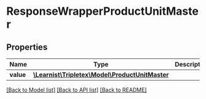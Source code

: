 # ResponseWrapperProductUnitMaster

## Properties
Name | Type | Description | Notes
------------ | ------------- | ------------- | -------------
**value** | [**\Learnist\Tripletex\Model\ProductUnitMaster**](ProductUnitMaster.md) |  | [optional] 

[[Back to Model list]](../../README.md#documentation-for-models) [[Back to API list]](../../README.md#documentation-for-api-endpoints) [[Back to README]](../../README.md)

